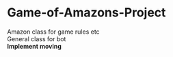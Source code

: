 # Game-of-Amazons-Project

Amazon class for game rules etc  
General class for bot  
**Implement moving**
